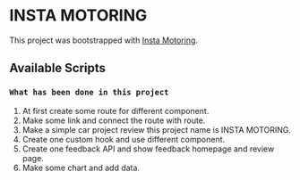 # INSTA MOTORING

This project was bootstrapped with [Insta Motoring](https://thriving-seahorse-9f1e8e.netlify.app/).

## Available Scripts



### `What has been done in this project`

01. At first create some route for different component.
02. Make some link and connect the route with route.
03. Make a simple car project review this project name is INSTA MOTORING.
04. Create one custom hook and use different component.
05. Create one feedback API and show feedback homepage and review page.
06. Make some chart and add data.